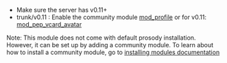 * Make sure the server has v0.11+
* trunk/v0.11 : Enable the community module [mod\_profile](https://modules.prosody.im/mod_profile) or for v0.11: [mod\_pep\_vcard\_avatar](https://modules.prosody.im/mod_pep_vcard_avatar)

Note: This module does not come with default prosody installation.
However, it can be set up by adding a community module.
To learn about how to install a community module, go to [installing modules documentation](https://prosody.im/doc/installing_modules)
